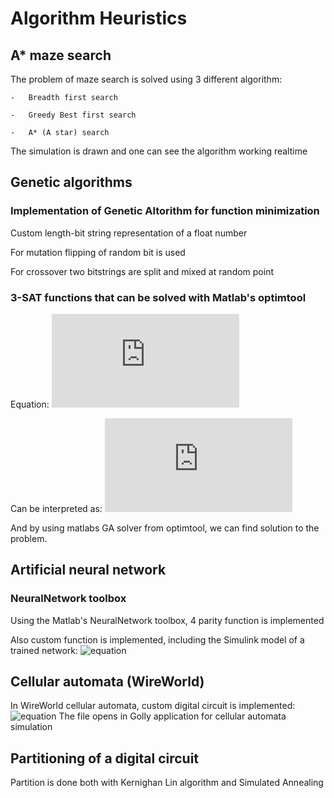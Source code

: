 # Algorithm Heuristics

## A* maze search
The problem of maze search is solved using 3 different algorithm:

	-	Breadth first search
	
	-	Greedy Best first search
	
	-	A* (A star) search
The simulation is drawn and one can see the algorithm working realtime
	
## Genetic algorithms
### Implementation of Genetic Altorithm for function minimization
Custom length-bit string representation of a float number

For mutation flipping of random bit is used

For crossover two bitstrings are split and mixed at random point
### 3-SAT functions that can be solved with Matlab's optimtool
Equation:
![equation](https://latex.codecogs.com/gif.latex?f%5E%7B1%7D%28x_%7B1%7D%2C...%2Cx_%7B6%7D%29%20%3D%20%28x_%7B1%7D%20&plus;%20x_%7B2%7D%20&plus;%20x_%7B3%7D%29%5Ccdot%28%5Coverline%7Bx_%7B2%7D%7D%20&plus;%20x_%7Bx4%7D&plus;%5Coverline%7Bx_%7B5%7D%7D%29%5Ccdot%28%5Coverline%7Bx_%7B4%7D%7D&plus;%5Coverline%7Bx_%7B5%7D%7D&plus;%5Coverline%7Bx_%7B6%7D%7D%29)

Can be interpreted as:
![equation](https://latex.codecogs.com/gif.latex?%5Csmall%20f%5E%7B1%7D_%7Bbnlp%7D%28x_%7B1%7D%2C...%2Cx_%7B6%7D%29%20%3D%20%28x_%7B1%7D&plus;x_%7B2%7D&plus;x_%7B3%7D%29%5Ccdot%282-x_%7B2%7D&plus;x_%7B4%7D-x_%7B5%7D%29%5Ccdot%283-x_%7B3%7D-x_%7B5%7D-x_%7B6%7D%29%5Cgeq%201%5Ccdot1%5Ccdot1%5Cgeq1)

And by using matlabs GA solver from optimtool, we can find solution to the problem.

## Artificial neural network
### NeuralNetwork toolbox
Using the Matlab's NeuralNetwork toolbox, 4 parity function is implemented

Also custom function is implemented, including the Simulink model of a trained network:
![equation](https://latex.codecogs.com/gif.latex?(x1\cdot&space;x2&space;&plus;&space;\overline{x3\cdot&space;x4})\cdot&space;x1)

## Cellular automata (WireWorld)
In WireWorld cellular automata, custom digital circuit is implemented:
![equation](https://latex.codecogs.com/gif.latex?(x1\cdot&space;x2&space;&plus;&space;x3\cdot&space;x4)\cdot&space;x1)
The file opens in Golly application for cellular automata simulation

## Partitioning of a digital circuit
Partition is done both with Kernighan Lin algorithm and Simulated Annealing
